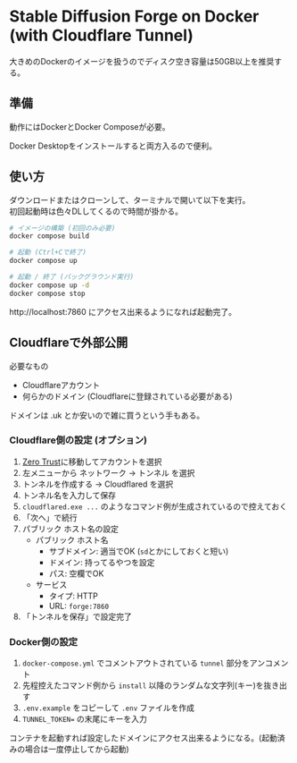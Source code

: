 # Stable Diffusion Forge on Docker (with Cloudflare Tunnel)

大きめのDockerのイメージを扱うのでディスク空き容量は50GB以上を推奨する。

## 準備

動作にはDockerとDocker Composeが必要。

Docker Desktopをインストールすると両方入るので便利。

## 使い方

ダウンロードまたはクローンして、ターミナルで開いて以下を実行。\
初回起動時は色々DLしてくるので時間が掛かる。

```bash
# イメージの構築 (初回のみ必要)
docker compose build

# 起動 (Ctrl+Cで終了)
docker compose up

# 起動 / 終了 (バックグラウンド実行)
docker compose up -d
docker compose stop
```

http://localhost:7860 にアクセス出来るようになれば起動完了。

## Cloudflareで外部公開

必要なもの

- Cloudflareアカウント
- 何らかのドメイン (Cloudflareに登録されている必要がある)

ドメインは .uk とか安いので雑に買うという手もある。

### Cloudflare側の設定 (オプション)

1. [Zero Trust](https://one.dash.cloudflare.com/)に移動してアカウントを選択
2. 左メニューから ネットワーク → トンネル を選択
3. トンネルを作成する → Cloudflared を選択
4. トンネル名を入力して保存
5. `cloudflared.exe ...` のようなコマンド例が生成されているので控えておく
6. 「次へ」で続行
7. パブリック ホスト名の設定
   - パブリック ホスト名
     - サブドメイン: 適当でOK (`sd`とかにしておくと短い)
     - ドメイン: 持ってるやつを設定
     - パス: 空欄でOK
   - サービス
     - タイプ: HTTP
     - URL: `forge:7860`
8. 「トンネルを保存」で設定完了

### Docker側の設定

1. `docker-compose.yml` でコメントアウトされている `tunnel` 部分をアンコメント
2. 先程控えたコマンド例から `install` 以降のランダムな文字列(キー)を抜き出す
3. `.env.example` をコピーして `.env` ファイルを作成
4. `TUNNEL_TOKEN=` の末尾にキーを入力

コンテナを起動すれば設定したドメインにアクセス出来るようになる。(起動済みの場合は一度停止してから起動)
